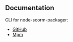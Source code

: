 ## Documentation

CLI for node-scorm-packager: 
* [GitHub](https://github.com/Ivacko/node-scorm-packager)
* [Mpm](https://www.npmjs.com/package/node-scorm-packager)